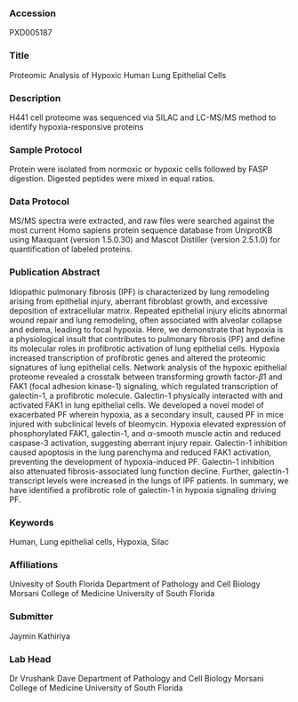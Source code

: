 ### Accession
PXD005187

### Title
Proteomic Analysis of Hypoxic Human Lung Epithelial Cells

### Description
H441 cell proteome was sequenced via SILAC and LC-MS/MS method to identify hypoxia-responsive proteins

### Sample Protocol
Protein were isolated from normoxic or hypoxic cells followed by FASP digestion. Digested peptides were mixed in equal ratios.

### Data Protocol
MS/MS spectra were extracted, and raw files were searched against the most current Homo sapiens protein sequence database from UniprotKB using Maxquant (version 1.5.0.30) and Mascot Distiller (version 2.5.1.0) for quantification of labeled proteins.

### Publication Abstract
Idiopathic pulmonary fibrosis (IPF) is characterized by lung remodeling arising from epithelial injury, aberrant fibroblast growth, and excessive deposition of extracellular matrix. Repeated epithelial injury elicits abnormal wound repair and lung remodeling, often associated with alveolar collapse and edema, leading to focal hypoxia. Here, we demonstrate that hypoxia is a physiological insult that contributes to pulmonary fibrosis (PF) and define its molecular roles in profibrotic activation of lung epithelial cells. Hypoxia increased transcription of profibrotic genes and altered the proteomic signatures of lung epithelial cells. Network analysis of the hypoxic epithelial proteome revealed a crosstalk between transforming growth factor-<i>&#x3b2;</i>1 and FAK1 (focal adhesion kinase-1) signaling, which regulated transcription of galectin-1, a profibrotic molecule. Galectin-1 physically interacted with and activated FAK1 in lung epithelial cells. We developed a novel model of exacerbated PF wherein hypoxia, as a secondary insult, caused PF in mice injured with subclinical levels of bleomycin. Hypoxia elevated expression of phosphorylated FAK1, galectin-1, and <i>&#x3b1;</i>-smooth muscle actin and reduced caspase-3 activation, suggesting aberrant injury repair. Galectin-1 inhibition caused apoptosis in the lung parenchyma and reduced FAK1 activation, preventing the development of hypoxia-induced PF. Galectin-1 inhibition also attenuated fibrosis-associated lung function decline. Further, galectin-1 transcript levels were increased in the lungs of IPF patients. In summary, we have identified a profibrotic role of galectin-1 in hypoxia signaling driving PF.

### Keywords
Human, Lung epithelial cells, Hypoxia, Silac

### Affiliations
Univesity of South Florida
Department of Pathology and Cell Biology Morsani College of Medicine University of South Florida

### Submitter
Jaymin Kathiriya

### Lab Head
Dr Vrushank Dave
Department of Pathology and Cell Biology Morsani College of Medicine University of South Florida


